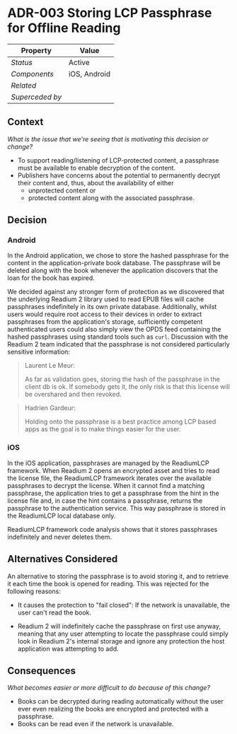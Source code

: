 # ADR-003 Storing LCP Passphrase for Offline Reading

| Property        | Value        |
| --              | --           |
| *Status*        | Active       |
| *Components*    | iOS, Android |
| *Related*       |              |
| *Superceded by* |              |

## Context

*What is the issue that we're seeing that is motivating this decision or change?*

- To support reading/listening of LCP-protected content, a passphrase must be available to enable decryption of the content.
- Publishers have concerns about the potential to permanently decrypt their content and, thus, about the availability of either
    - unprotected content or
    - protected content along with the associated passphrase.

## Decision

### Android

In the Android application, we chose to store the hashed passphrase for the
content in the application-private book database. The passphrase will
be deleted along with the book whenever the application discovers that the
loan for the book has expired.

We decided against any stronger form of protection as we discovered that the
underlying Readium 2 library used to read EPUB files will cache passphrases
indefinitely in its own private database. Additionally, whilst users would
require root access to their devices in order to extract passphrases from
the application's storage, sufficiently competent authenticated users could
also simply view the OPDS feed containing the hashed passphrases using standard
tools such as `curl`. Discussion with the Readium 2 team indicated that the
passphrase is not considered particularly sensitive information:

> Laurent Le Meur:
>
> As far as validation goes, storing the hash of the passphrase in the client
> db is ok. If somebody gets it, the only risk is that this license will be
> overshared and then revoked.

> Hadrien Gardeur:
>
> Holding onto the passphrase is a best practice among LCP based apps as the
> goal is to make things easier for the user.

### iOS

In the iOS application, passphrases are managed by the ReadiumLCP framework. When Readium 2 opens an encrypted asset and tries to read the license file, the ReadiumLCP framework iterates over the available passphrases to decrypt the license. When it cannot find a matching passphrase, the application tries to get a passphrase from the hint in the license file and, in case the hint contains a passphrase, returns the passphrase to the authentication service. This way passphrase is stored in the ReadiumLCP local database only.

ReadiumLCP framework code analysis shows that it stores passphrases indefinitely and never deletes them.

## Alternatives Considered

An alternative to storing the passphrase is to avoid storing it, and to
retrieve it each time the book is opened for reading. This was rejected
for the following reasons:

- It causes the protection to "fail closed": If the network is unavailable,
  the user can't read the book.

- Readium 2 will indefinitely cache the passphrase on first use anyway,
  meaning that any user attempting to locate the passphrase could simply
  look in Readium 2's internal storage and ignore any protection the host
  application was attempting to add.

## Consequences

*What becomes easier or more difficult to do because of this change?*

- Books can be decrypted during reading automatically without the user ever
  even realizing the books are encrypted and protected with a passphrase.
- Books can be read even if the network is unavailable.
